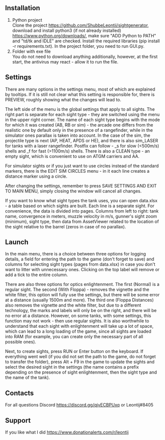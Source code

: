 Installation
---------

1) Python project\
Clone the project https://github.com/ShubbeLeontij/sightgenerator, download and install python3 (if not already installed) https://www.python.org/downloads/, make sure "ADD Python to PATH" and "td/tk and IDLE" are checked.
Install the required libraries (pip install -r requirements.txt).
In the project folder, you need to run GUI.py.
2) Folder with exe file\
You do not need to download anything additionally, however, at the first start, the antivirus may react - allow it to run the file.

Settings
---------

There are many options in the settings menu, most of which are explained by tooltips.
If it is still not clear what this setting is responsible for, there is PREVIEW, roughly showing what the changes will lead to.

The left side of the menu is the global settings that apply to all sights.
The right part is separate for each sight type - they are switched using the menu in the upper right corner.
The name of each sight type begins with the mode for which it was created (AB, RB or sim) - the arcade one differs from the realistic one by default only in the presence of a rangefinder, while in the simulator ones parallax is taken into account.
In the case of the sim, the projectile type is next (AP, HEAT, APDS or HE), and there is also sim_LASER for tanks with a laser rangefinder.
Postfix can follow - _s for slow (<500m/s) shells and _f for fast (>1100m/s) shells.
There is also a CLEAN type - an empty sight, which is convenient to use on ATGM carriers and AA.

For simulator sights or if you just want to use circles instead of the standard markers, there is the EDIT SIM CIRCLES menu - in it each line creates a distance marker using a circle.

After changing the settings, remember to press SAVE SETTINGS AND EXIT TO MAIN MENU, simply closing the window will cancel all changes.

If you want to know what sight types the tank uses, you can open data.xlsx - a table based on which sights are built. Each line is a separate sight. For convenience, the data is divided into pages.
Columns from left to right: tank name, convergence in meters, muzzle velocity in m/s, gunner's sight zoom (minimum), sight type, then data from AssetViewer related to the location of the sight relative to the barrel (zeros in case of no parallax).

Launch
------

In the main menu, there is a choice between three options for logging details, a field for entering the path to the game (don't forget to save) and columns for selecting sight types (pages from data.xlsx) in case you don't want to litter with unnecessary ones. Clicking on the top label will remove or add a tick to the entire column.

There are also three options for optics enlightenment.
The first (Normal) is a regular sight.
The second (With Floppa) - removes the vignette and the white filter, this option will fully use the settings, but there will be some error at a distance (usually 1500m and more).
The third one (Floppa Distances) also removes the vignette and the white filter, but due to a different technology, the marks and labels will only be on the right, and there will be no error at a distance.
However, on some tanks, with some settings, this function may not work - then use regular sights.
It is also worthwhile to understand that each sight with enlightenment will take up a lot of space, which can lead to a long loading of the game, since all sights are loaded into RAM (for example, you can create only the necessary part of all possible ones).

Next, to create sights, press RUN or Enter button on the keyboard.
If everything went well (if you did not set the path to the game, do not forget to transfer the folder), press Alt + F9 in the game to update the sights and select the desired sight in the settings (the name contains a prefix depending on the presence of sight enlightenment, then the sight type and the name of the tank).

Contacts
--------

For all questions Discord https://discord.gg/qjvECBPUxq or Leontij#8405

Support
---------

If you like what I did https://www.donationalerts.com/r/leontij
